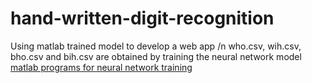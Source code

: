 # hand-written-digit-recognition
Using matlab trained model to develop a web app /n
who.csv, wih.csv, bho.csv and bih.csv are obtained by training the neural network model
[matlab programs for neural network training](https://github.com/PrajwalKoirala/handwritten-digit)
